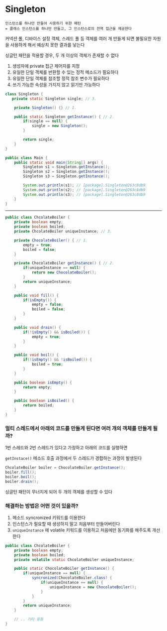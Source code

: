# Singleton

```
인스턴스를 하나만 만들어 사용하기 위한 패턴
= 클래스 인스턴스를 하나만 만들고, 그 인스턴스로의 전역 접근을 제공한다
```

커넥션 풀, 디바이스 설정 객체, 스레드 풀 등 객체를 여러 개 만들게 되면 불필요한 자원을 사용하게 해서 예상치 못한 결과를 낳는다

싱글턴 패턴을 적용할 경우, 두 개 이상의 객체가 존재할 수 없다

1. 생성자에 private 접근 제어자를 지정
2. 유일한 단일 객체를 반환할 수 있는 정적 메소드가 필요하다
3. 유일한 단일 객체를 참조할 정적 참조 변수가 필요하다
4. 쓰기 가능한 속성을 가지지 않고 읽기만 가능하다

```java
class Singleton {
   private static Singleton single; // 3.

    private Singleton() {} // 1.

    public static Singleton getInstance() { // 2.
        if(single == null) {
            single = new Singleton();
        }

        return single;
    }
}

public class Main {
    public static void main(String[] args) {
        Singleton s1 = Singleton.getInstance();
        Singleton s2 = Singleton.getInstance();
        Singleton s3 = Singleton.getInstance();

        System.out.println(s1); // [package].Singleton@263c8db9
        System.out.println(s2); // [package].Singleton@263c8db9
        System.out.println(s3); // [package].Singleton@263c8db9
    }
}
```

----

```java
public class ChcolateBoiler {
    private boolean empty;
    private boolean boiled;
    private ChcolateBoiler uniqueInstance; // 3.

    private ChocolateBoiler() { // 1.
        empty = true;
        boiled = false;
    }

    private ChocolateBoiler getInstance() { // 2.
        if(uniqueInstance == null) {
            return new ChocolateBoiler();
        }
        return uniqueInstance;
    }

    public void fill() {
        if(isEmpty()) {
            empty = false;
            boiled = false;
        }
    }

    public void drain() {
        if(!isEmpty() && isBoiled()) {
            empty = true;
        }
    }

    public void boil() {
        if(!isEmpty() && !isBoiled()) {
            boiled = true;
        }
    }

    public boolean isEmpty() {
        return empty;
    }

    public boolean isBoiled() {
        return boiled;
    }
}
```

### 멀티 스레드에서 아래의 코드를 만들게 된다면 여러 개의 객체를 만들게 될까?

1번 스레드와 2번 스레드가 있다고 가정하고 아래의 코드를 실행하면

`getInstace()` 메소드 호출 과정에서 두 스레드가 경합하는 과정이 발생된다

```java
ChcolateBoiler boiler = ChocolateBoiler.getInstance();
boiler.fill();
boiler.boil();
boiler.drain();
```

싱글턴 패턴이 무너지게 되어 두 개의 객체를 생성할 수 있다

### 해결하는 방법은 어떤 것이 있을까?

1. 메소드 syncronized 키워드를 이용한다
2. 인스턴스가 필요할 때 생성하지 말고 처음부터 만들어버린다
3. `uniqueInstance` 에 volatile 키워드를 이용하고 처음에만 동기화를 해주도록 개선한다

```java
public class ChcolateBoiler {
    private boolean empty;
    private boolean boiled;
    private volatile static ChcolateBoiler uniqueInstance;

    public static ChocolateBoiler getInstance() {
        if(uniqueInstance == null) {
            syncronized(ChocolateBoiler.class) {
                if(uniqueInstance == null) {
                    uniqueInstance = new ChocolateBoiler();
                }
            }
        }
        return uniqueInstance;
    }

    // .. 기타 등등
}
```